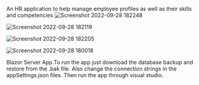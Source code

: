 
An HR application to help manage employee profiles as well as their skills and competencies
![Screenshot 2022-09-28 182248](https://user-images.githubusercontent.com/17761176/192833751-616b0304-05a6-43e3-b6f4-9e9e25d0a23c.png)





![Screenshot 2022-09-28 182119](https://user-images.githubusercontent.com/17761176/192833855-898959fa-c9c3-4ce9-8462-98ee234a71e9.png)






![Screenshot 2022-09-28 182205](https://user-images.githubusercontent.com/17761176/192833889-c34c6fd7-9f6f-462a-a3b7-3084393b9b5f.png)







![Screenshot 2022-09-28 180018](https://user-images.githubusercontent.com/17761176/192832050-c074f019-fea7-4e5e-a618-347d2879a873.png)



Blazor Server App.To run the app just download the database backup and restore from the .bak file. Also change the connection strings in the appSettings.json files. Then run the app through visual studio.
